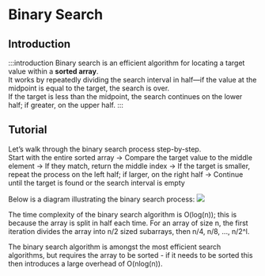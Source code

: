 # Binary Search

## Introduction

:::introduction
Binary search is an efficient algorithm for locating a target value within a **sorted array**.  
It works by repeatedly dividing the search interval in half—if the value at the midpoint is equal to the target, the search is over.  
If the target is less than the midpoint, the search continues on the lower half; if greater, on the upper half.
:::

## Tutorial

Let’s walk through the binary search process step-by-step.  
Start with the entire sorted array -> Compare the target value to the middle element -> If they match, return the middle index -> If the target is smaller, repeat the process on the left half; if larger, on the right half -> Continue until the target is found or the search interval is empty

Below is a diagram illustrating the binary search process:
![](./assets/lessons/binary_search.svg)

The time complexity of the binary search algorithm is O(log(n)); this is because the array is split in half each time. For an array of size n, the first iteration divides the array into n/2 sized subarrays, then n/4, n/8, ..., n/2^l.

The binary search algorithm is amongst the most efficient search algorithms, but requires the array to be sorted - if it needs to be sorted this then introduces a large overhead of O(nlog(n)).
